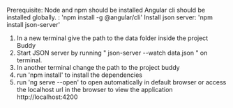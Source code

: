 Prerequisite:
Node and npm should be installed
Angular cli should be installed globally. : 'npm install -g @angular/cli'
Install json server: 'npm install json-server' 
   
1. In a new terminal give the path to the data folder inside the project Buddy
2. Start JSON server by running " json-server --watch data.json " on terminal.  
3. In another terminal change the path to the project buddy
4. run 'npm install' to install the dependencies
5. run 'ng serve --open' to open automatically in default browser or access the localhost url in the browser to view the application
http://localhost:4200

